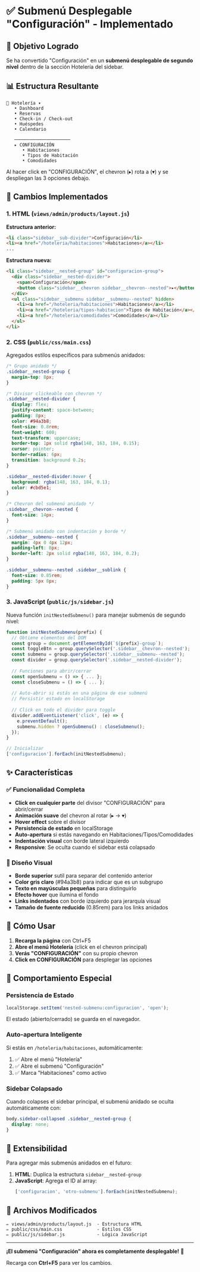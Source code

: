 # ✅ Submenú Desplegable "Configuración" - Implementado

## 🎯 Objetivo Logrado

Se ha convertido "Configuración" en un **submenú desplegable de segundo nivel** dentro de la sección Hotelería del sidebar.

## 📊 Estructura Resultante

```
🏨 Hotelería ▾
   • Dashboard
   • Reservas
   • Check-in / Check-out
   • Huéspedes
   • Calendario
   
   ─────────────────────
   ▸ CONFIGURACIÓN
      • Habitaciones
      • Tipos de Habitación
      • Comodidades
```

Al hacer click en "CONFIGURACIÓN", el chevron (▸) rota a (▾) y se despliegan las 3 opciones debajo.

## 🔧 Cambios Implementados

### 1. **HTML** (`views/admin/products/layout.js`)

**Estructura anterior:**
```html
<li class="sidebar__sub-divider">Configuración</li>
<li><a href="/hoteleria/habitaciones">Habitaciones</a></li>
...
```

**Estructura nueva:**
```html
<li class="sidebar__nested-group" id="configuracion-group">
  <div class="sidebar__nested-divider">
    <span>Configuración</span>
    <button class="sidebar__chevron sidebar__chevron--nested">▸</button>
  </div>
  <ul class="sidebar__submenu sidebar__submenu--nested" hidden>
    <li><a href="/hoteleria/habitaciones">Habitaciones</a></li>
    <li><a href="/hoteleria/tipos-habitacion">Tipos de Habitación</a></li>
    <li><a href="/hoteleria/comodidades">Comodidades</a></li>
  </ul>
</li>
```

### 2. **CSS** (`public/css/main.css`)

Agregados estilos específicos para submenús anidados:

```css
/* Grupo anidado */
.sidebar__nested-group {
  margin-top: 8px;
}

/* Divisor clickeable con chevron */
.sidebar__nested-divider {
  display: flex;
  justify-content: space-between;
  padding: 8px;
  color: #94a3b8;
  font-size: 0.8rem;
  font-weight: 600;
  text-transform: uppercase;
  border-top: 1px solid rgba(148, 163, 184, 0.15);
  cursor: pointer;
  border-radius: 6px;
  transition: background 0.2s;
}

.sidebar__nested-divider:hover {
  background: rgba(148, 163, 184, 0.1);
  color: #cbd5e1;
}

/* Chevron del submenú anidado */
.sidebar__chevron--nested {
  font-size: 14px;
}

/* Submenú anidado con indentación y borde */
.sidebar__submenu--nested {
  margin: 4px 0 4px 12px;
  padding-left: 8px;
  border-left: 2px solid rgba(148, 163, 184, 0.2);
}

.sidebar__submenu--nested .sidebar__sublink {
  font-size: 0.85rem;
  padding: 5px 8px;
}
```

### 3. **JavaScript** (`public/js/sidebar.js`)

Nueva función `initNestedSubmenu()` para manejar submenús de segundo nivel:

```javascript
function initNestedSubmenu(prefix) {
  // Obtiene elementos del DOM
  const group = document.getElementById(`${prefix}-group`);
  const toggleBtn = group.querySelector('.sidebar__chevron--nested');
  const submenu = group.querySelector('.sidebar__submenu--nested');
  const divider = group.querySelector('.sidebar__nested-divider');
  
  // Funciones para abrir/cerrar
  const openSubmenu = () => { ... };
  const closeSubmenu = () => { ... };
  
  // Auto-abrir si estás en una página de ese submenú
  // Persistir estado en localStorage
  
  // Click en todo el divider para toggle
  divider.addEventListener('click', (e) => {
    e.preventDefault();
    submenu.hidden ? openSubmenu() : closeSubmenu();
  });
}

// Inicializar
['configuracion'].forEach(initNestedSubmenu);
```

## ✨ Características

### ✅ Funcionalidad Completa

- **Click en cualquier parte** del divisor "CONFIGURACIÓN" para abrir/cerrar
- **Animación suave** del chevron al rotar (▸ → ▾)
- **Hover effect** sobre el divisor
- **Persistencia de estado** en localStorage
- **Auto-apertura** si estás navegando en Habitaciones/Tipos/Comodidades
- **Indentación visual** con borde lateral izquierdo
- **Responsive**: Se oculta cuando el sidebar está colapsado

### 🎨 Diseño Visual

- **Borde superior** sutil para separar del contenido anterior
- **Color gris claro** (#94a3b8) para indicar que es un subgrupo
- **Texto en mayúsculas pequeñas** para distinguirlo
- **Efecto hover** que ilumina el fondo
- **Links indentados** con borde izquierdo para jerarquía visual
- **Tamaño de fuente reducido** (0.85rem) para los links anidados

## 🚀 Cómo Usar

1. **Recarga la página** con Ctrl+F5
2. **Abre el menú Hotelería** (click en el chevron principal)
3. **Verás "CONFIGURACIÓN"** con su propio chevron
4. **Click en CONFIGURACIÓN** para desplegar las opciones

## 📝 Comportamiento Especial

### Persistencia de Estado
```javascript
localStorage.setItem('nested-submenu:configuracion', 'open');
```
El estado (abierto/cerrado) se guarda en el navegador.

### Auto-apertura Inteligente
Si estás en `/hoteleria/habitaciones`, automáticamente:
1. ✅ Abre el menú "Hotelería"
2. ✅ Abre el submenú "Configuración"
3. ✅ Marca "Habitaciones" como activo

### Sidebar Colapsado
Cuando colapses el sidebar principal, el submenú anidado se oculta automáticamente con:
```css
body.sidebar-collapsed .sidebar__nested-group {
  display: none;
}
```

## 🔄 Extensibilidad

Para agregar más submenús anidados en el futuro:

1. **HTML**: Duplica la estructura `sidebar__nested-group`
2. **JavaScript**: Agrega el ID al array:
   ```javascript
   ['configuracion', 'otro-submenu'].forEach(initNestedSubmenu);
   ```

## 📁 Archivos Modificados

```
✏️ views/admin/products/layout.js  - Estructura HTML
✏️ public/css/main.css             - Estilos CSS
✏️ public/js/sidebar.js            - Lógica JavaScript
```

---

**¡El submenú "Configuración" ahora es completamente desplegable!** 🎉

Recarga con **Ctrl+F5** para ver los cambios.
